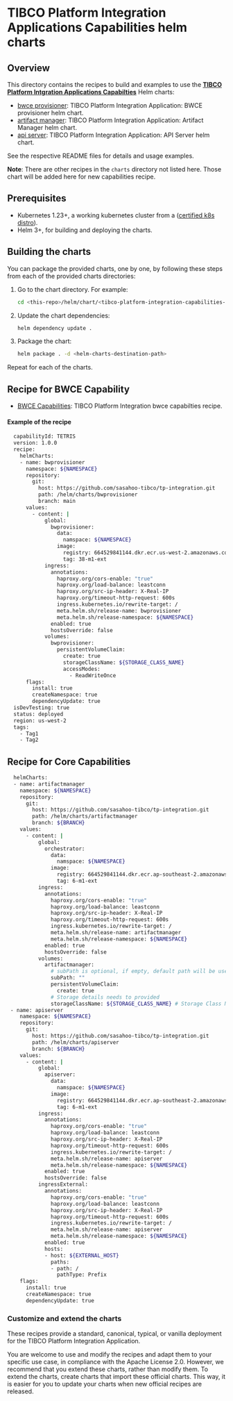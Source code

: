 # TIBCO Platform Integration Applications Capabilities helm charts

## Overview

This directory contains the recipes to build and examples to use the [**TIBCO Platform Intgration Applications Capabilties**](https://github.com/sasahoo-tibco/tp-integration) Helm charts:

- [bwce provisioner](https://github.com/sasahoo-tibco/tp-integration/blob/main/helm/charts/bwprovisioner/README.md): TIBCO Platform Integration Application: BWCE provisioner helm chart.
- [artifact manager](https://github.com/sasahoo-tibco/tp-integration/blob/main/helm/charts/artifactmanager/README.md): TIBCO Platform Integration Application: Artifact Manager helm chart.
- [api server](https://github.com/sasahoo-tibco/tp-integration/blob/main/helm/charts/apiserver/README.md): TIBCO Platform Integration Application: API Server  helm chart.

See the respective README files for details and usage examples.

**Note**: There are other recipes in the `charts` directory not listed here.
Those chart will be added here for new capabilities recipe.

## Prerequisites

- Kubernetes 1.23+, a working kubernetes cluster from a ([certified k8s distro](https://www.cncf.io/certification/software-conformance/)).
- Helm 3+, for building and deploying the charts.

## Building the charts

You can package the provided charts, one by one, by following these steps from each of the provided charts directories:

1. Go to the chart directory. For example:
    ```bash
    cd <this-repo>/helm/chart/<tibco-platform-integration-capabilities-chart>
    ```

2. Update the chart dependencies:
    ```bash
    helm dependency update .
    ```

3. Package the chart:
    ```bash
    helm package . -d <helm-charts-destination-path>
    ```

Repeat for each of the charts.

## Recipe for BWCE Capability

- [BWCE Capabilities](https://github.com/sasahoo-tibco/tp-integration/blob/main/helm/recipe/bwce-capabilities.yaml): TIBCO Platform Integration bwce capabilties recipe.
#### Example of the recipe
```bash
  capabilityId: TETRIS
  version: 1.0.0
  recipe:
    helmCharts:
    - name: bwprovisioner
      namespace: ${NAMESPACE}
      repository:
        git:
          host: https://github.com/sasahoo-tibco/tp-integration.git
          path: /helm/charts/bwprovisioner
          branch: main
      values:
        - content: |
            global:
              bwprovisioner:
                data:
                  namspace: ${NAMESPACE}
                image:
                  registry: 664529841144.dkr.ecr.us-west-2.amazonaws.com
                  tag: 38-m1-ext
            ingress:
              annotations:
                haproxy.org/cors-enable: "true"
                haproxy.org/load-balance: leastconn
                haproxy.org/src-ip-header: X-Real-IP
                haproxy.org/timeout-http-request: 600s
                ingress.kubernetes.io/rewrite-target: /
                meta.helm.sh/release-name: bwprovisioner
                meta.helm.sh/release-namespace: ${NAMESPACE}
              enabled: true
              hostsOverride: false
            volumes:
              bwprovisioner:
                persistentVolumeClaim:
                  create: true
                  storageClassName: ${STORAGE_CLASS_NAME}
                  accessModes:
                    - ReadWriteOnce
      flags:
        install: true
        createNamespace: true
        dependencyUpdate: true
  isDevTesting: true
  status: deployed
  region: us-west-2
  tags:
    - Tag1
    - Tag2

 ```

## Recipe for Core Capabilities

```bash
  helmCharts:
  - name: artifactmanager
    namespace: ${NAMESPACE}
    repository:
      git:
        host: https://github.com/sasahoo-tibco/tp-integration.git
        path: /helm/charts/artifactmanager
        branch: ${BRANCH}
    values:
      - content: |
          global:
            orchestrator:
              data:
                namspace: ${NAMESPACE}
              image:
                registry: 664529841144.dkr.ecr.ap-southeast-2.amazonaws.com
                tag: 6-m1-ext
          ingress:
            annotations:
              haproxy.org/cors-enable: "true"
              haproxy.org/load-balance: leastconn
              haproxy.org/src-ip-header: X-Real-IP
              haproxy.org/timeout-http-request: 600s
              ingress.kubernetes.io/rewrite-target: /
              meta.helm.sh/release-name: artifactmanager
              meta.helm.sh/release-namespace: ${NAMESPACE}
            enabled: true
            hostsOverride: false
          volumes:
            artifactmanager:
              # subPath is optional, if empty, default path will be used 
              subPath: ""  
              persistentVolumeClaim:
                create: true
              # Storage details needs to provided  
              storageClassName: ${STORAGE_CLASS_NAME} # Storage Class Name is compulsory
 - name: apiserver
    namespace: ${NAMESPACE}
    repository:
      git:
        host: https://github.com/sasahoo-tibco/tp-integration.git
        path: /helm/charts/apiserver
        branch: ${BRANCH}
    values:
      - content: |
          global:
            apiserver:
              data:
                namspace: ${NAMESPACE}
              image:
                registry: 664529841144.dkr.ecr.ap-southeast-2.amazonaws.com
                tag: 6-m1-ext
          ingress:
            annotations:
              haproxy.org/cors-enable: "true"
              haproxy.org/load-balance: leastconn
              haproxy.org/src-ip-header: X-Real-IP
              haproxy.org/timeout-http-request: 600s
              ingress.kubernetes.io/rewrite-target: /
              meta.helm.sh/release-name: apiserver
              meta.helm.sh/release-namespace: ${NAMESPACE}
            enabled: true
            hostsOverride: false
          ingressExternal:
            annotations:
              haproxy.org/cors-enable: "true"
              haproxy.org/load-balance: leastconn
              haproxy.org/src-ip-header: X-Real-IP
              haproxy.org/timeout-http-request: 600s
              ingress.kubernetes.io/rewrite-target: /
              meta.helm.sh/release-name: apiserver
              meta.helm.sh/release-namespace: ${NAMESPACE}
            enabled: true
            hosts:
            - host: ${EXTERNAL_HOST}
              paths:
              - path: /
                pathType: Prefix
    flags:
      install: true
      createNamespace: true
      dependencyUpdate: true
 ```


### Customize and extend the charts

These recipes provide a standard, canonical, typical, or vanilla deployment for the TIBCO Platform Integration Application.

You are welcome to use and modify the recipes and adapt them to your specific use case, in compliance with the Apache License 2.0.
However, we recommend that you extend these charts, rather than modify them.
To extend the charts, create charts that import these official charts.
This way, it is easier for you to update your charts when new official recipes are released.
